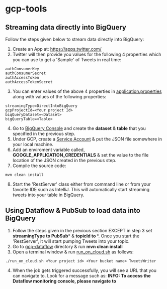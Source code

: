 # gcp-tools

## Streaming data directly into BigQuery

Follow the steps given below to stream data directly into BigQuery:

1. Create an App at: https://apps.twitter.com/
2. Twitter will then provide you values for the following 4 properties which you can use to get a 'Sample' of Tweets in real time:
```$xslt
authConsumerKey
authConsumerSecret
authAccessToken
authAccessTokenSecret
```
3. You can enter values of the above 4 properties in  [application.properties](./gcp-tools-restServer/src/main/resources/application.properties) along with values of the following properties:
```$xslt
streamingType=DirectIntoBigQuery
gcpProjectId=<Your project Id>
biqQueryDataset=<Dataset>
bigQueryTable=<Table>
```
4. Go to [BigQuery Console](https://bigquery.cloud.google.com/) and create the **dataset** & **table** that you specified in the previous step.
5. Under GCP, create a [Service Account](https://cloud.google.com/iam/docs/creating-managing-service-account-keys) & put the JSON file somewhere in your local machine.
6. Add an enviroment variable called, **GOOGLE_APPLICATION_CREDENTIALS** & set the value to the file location of the JSON created in the previous step.
7. Compile the source code:
```$xslt
mvn clean install
```
8. Start the 'RestServer' class either from command line or from your favorite IDE such as IntelliJ. This will automatically start streaming tweets into your table in BigQuery.


## Using Dataflow & PubSub to load data into BigQuery

1. Follow the steps given in the previous section EXCEPT in step 3 set **streamingType to PubSub*** & **topicId to <your topic id>***. Once you start the 'RestServer', it will start pumping Tweets into your topic.
2. Go to [gcp-dataflow](./gcp-dataflow) directory & run **mvn clean install**
3. Open a terminal window & run [run_on_cloud.sh](./gcp-dataflow/run_on_cloud.sh) as follows:
```$xslt
./run_on_cloud.sh <Your project id> <Your bucket name> TweetsWriter
```
4. When the job gets triggered successfully, you will see a URL that you can navigate to. Look for a message such as: **INFO: To access the Dataflow monitoring console, please navigate to**

